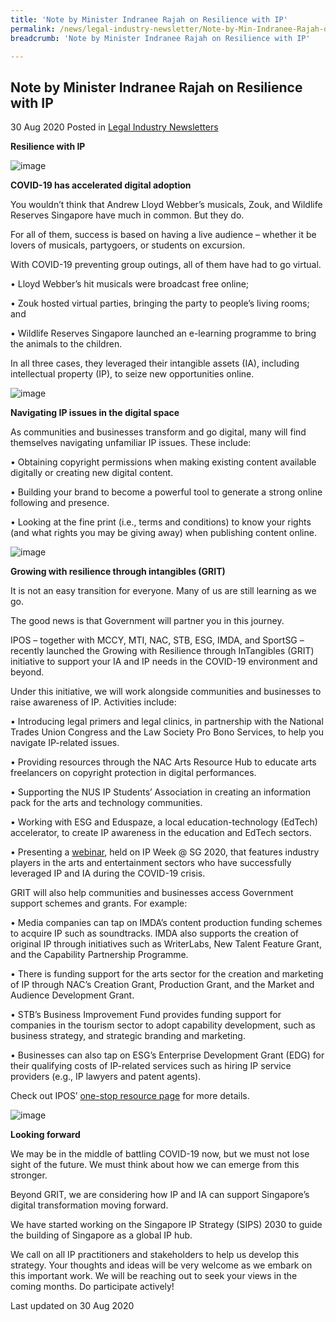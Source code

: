 ```yaml
---
title: 'Note by Minister Indranee Rajah on Resilience with IP'
permalink: /news/legal-industry-newsletter/Note-by-Min-Indranee-Rajah-on-Resilience-with-IP/
breadcrumb: 'Note by Minister Indranee Rajah on Resilience with IP'

---
```



<style>
  .image {width: 200px;}
  .image img {max-width: 100%;}
</style>

Note by Minister Indranee Rajah on Resilience with IP
---

30 Aug 2020 Posted in [Legal Industry Newsletters](/news/legal-industry-newsletters/)

**Resilience with IP**

![image](https://github.com/isomerpages/isomerpages-mlaw/blob/staging/images/news/industrynews/2020/08/01/picture1.png?raw=true)

**COVID-19 has accelerated digital adoption**

You wouldn’t think that Andrew Lloyd Webber’s musicals, Zouk, and Wildlife Reserves Singapore have much in common. But they do.

For all of them, success is based on having a live audience – whether it be lovers of musicals, partygoers, or students on excursion. 

With COVID-19 preventing group outings, all of them have had to go virtual. 

•	Lloyd Webber’s hit musicals were broadcast free online; 

•	Zouk hosted virtual parties, bringing the party to people’s living rooms; and

•	Wildlife Reserves Singapore launched an e-learning programme to bring the animals to the children. 

In all three cases, they leveraged their intangible assets (IA), including intellectual property (IP), to seize new opportunities online.  

![image](https://github.com/isomerpages/isomerpages-mlaw/blob/staging/images/news/industrynews/2020/08/01/picture2.png?raw=true)

**Navigating IP issues in the digital space**

As communities and businesses transform and go digital, many will find themselves navigating unfamiliar IP issues. These include:

•	Obtaining copyright permissions when making existing content available digitally or creating new digital content.  

•	Building your brand to become a powerful tool to generate a strong online following and presence.

•	Looking at the fine print (i.e., terms and conditions) to know your rights (and what rights you may be giving away) when publishing content online.  

![image](https://github.com/isomerpages/isomerpages-mlaw/blob/staging/images/news/industrynews/2020/08/01/picture3.png?raw=true)

**Growing with resilience through intangibles (GRIT)**

It is not an easy transition for everyone. Many of us are still learning as we go.

The good news is that Government will partner you in this journey.

IPOS – together with MCCY, MTI, NAC, STB, ESG, IMDA, and SportSG – recently launched the Growing with Resilience through InTangibles (GRIT) initiative to support your IA and IP needs in the COVID-19 environment and beyond. 

Under this initiative, we will work alongside communities and businesses to raise awareness of IP. Activities include:

•	Introducing legal primers and legal clinics, in partnership with the National Trades Union Congress and the Law Society Pro Bono Services, to help you navigate IP-related issues.

•	Providing resources through the NAC Arts Resource Hub to educate arts freelancers on copyright protection in digital performances. 

•	Supporting the NUS IP Students’ Association in creating an information pack for the arts and technology communities.  

•	Working with ESG and Eduspaze, a local education-technology (EdTech) accelerator, to create IP awareness in the education and EdTech sectors.

•	Presenting a [webinar](https://www.ipweek2020.sg/programme/digital-programme/grit-series-ip-in-the-arts-and-entertainment-sectors), held on IP Week @ SG 2020, that features industry players in the arts and entertainment sectors who have successfully leveraged IP and IA during the COVID-19 crisis. 

GRIT will also help communities and businesses access Government support schemes and grants. For example:

•	Media companies can tap on IMDA’s content production funding schemes to acquire IP such as soundtracks. IMDA also supports the creation of original IP through initiatives such as WriterLabs, New Talent Feature Grant, and the Capability Partnership Programme. 

•	There is funding support for the arts sector for the creation and marketing of IP through NAC’s Creation Grant, Production Grant, and the Market and Audience Development Grant.  

•	STB’s Business Improvement Fund provides funding support for companies in the tourism sector to adopt capability development, such as business strategy, and strategic branding and marketing. 

•	Businesses can also tap on ESG’s Enterprise Development Grant (EDG) for their qualifying costs of IP-related services such as hiring IP service providers (e.g., IP lawyers and patent agents).

Check out IPOS’ [one-stop resource page](https://www.ipos.gov.sg/resources/GRIT) for more details.

![image](https://github.com/isomerpages/isomerpages-mlaw/blob/staging/images/news/industrynews/2020/08/01/picture4.jpeg?raw=true)

**Looking forward**

We may be in the middle of battling COVID-19 now, but we must not lose sight of the future. We must think about how we can emerge from this stronger. 

Beyond GRIT, we are considering how IP and IA can support Singapore’s digital transformation moving forward. 

We have started working on the Singapore IP Strategy (SIPS) 2030 to guide the building of Singapore as a global IP hub. 

We call on all IP practitioners and stakeholders to help us develop this strategy. Your thoughts and ideas will be very welcome as we embark on this important work. We will be reaching out to seek your views in the coming months. Do participate actively! 


<p class="right-side-updated">Last updated on 30 Aug 2020</p>
